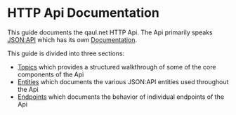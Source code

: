# HTTP Api Documentation

This guide documents the qaul.net HTTP Api. The Api primarily speaks [JSON:API](https://jsonapi.org/) 
which has its own [Documentation](https://jsonapi.org/format/).

This guide is divided into three sections:

- [Topics] which provides a structured walkthrough of some of the core components of the Api
- [Entities] which documents the various JSON:API entities used throughout the Api
- [Endpoints] which documents the behavior of individual endpoints of the Api

[Topics]: /topics/_intro.html
[Entities]: /entities/_intro.html
[Endpoints]: /endpoints/_intro.html
